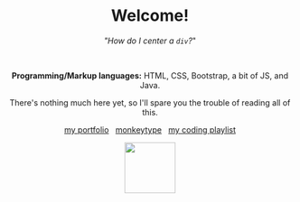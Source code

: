 <h1 align=center>Welcome!</h1>
<p align=center><i>"How do I center a <code>div</code>?</i>"</p> 
<br>
<p align=center><b>Programming/Markup languages:</b> HTML, CSS, Bootstrap, a bit of JS, and Java.</p>
<p align=center>There's nothing much here yet, so I'll spare you the trouble of reading all of this.</p>
<p align=center><a href="https://tidalhour.carrd.co/" id="">my portfolio</a>&nbsp;&nbsp;&nbsp;<a href="https://monkeytype.com/profile/tidalhour">monkeytype</a>&nbsp;&nbsp;&nbsp;<a href="https://music.youtube.com/playlist?list=PLqMGdgClgLHX73WlPcYtqsFfbwA6ICloB&si=geyKtDUp3hqEeA_9">my coding playlist</a></p>
<p align=center><img src="https://media.tenor.com/Gav8AArqfnIAAAAi/blahaj-bl%C3%A5haj.gif" width=auto height=90px></p>
